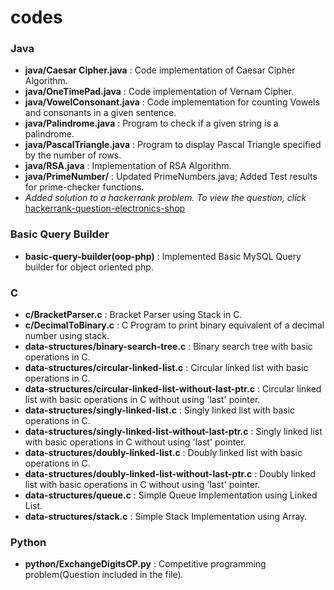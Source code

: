 # codes

### Java
* **java/Caesar Cipher.java** : Code implementation of Caesar Cipher Algorithm.
* **java/OneTimePad.java** : Code implementation of Vernam Cipher.
* **java/VowelConsonant.java** : Code implementation for counting Vowels and consonants in a given sentence.
* **java/Palindrome.java** : Program to check if a given string is a palindrome.
* **java/PascalTriangle.java** : Program to display Pascal Triangle specified by the number of rows.
* **java/RSA.java** : Implementation of RSA Algorithm.
* **java/PrimeNumber/** : Updated PrimeNumbers.java; Added Test results for prime-checker functions.
* *Added solution to a hackerrank problem. To view the question, click* [hackerrank-question-electronics-shop](https://www.hackerrank.com/challenges/electronics-shop/problem)

### Basic Query Builder
* **basic-query-builder(oop-php)** : Implemented Basic MySQL Query builder for object oriented php. 

### C
* **c/BracketParser.c** : Bracket Parser using Stack in C. 
* **c/DecimalToBinary.c** : C Program to print binary equivalent of a decimal number using stack.
* **data-structures/binary-search-tree.c** : Binary search tree with basic operations in C. 
* **data-structures/circular-linked-list.c** : Circular linked list with basic operations in C. 
* **data-structures/circular-linked-list-without-last-ptr.c** : Circular linked list with basic operations in C without using 'last' pointer.
* **data-structures/singly-linked-list.c** : Singly linked list with basic operations in C. 
* **data-structures/singly-linked-list-without-last-ptr.c** : Singly linked list with basic operations in C without using 'last' pointer. 
* **data-structures/doubly-linked-list.c** : Doubly linked list with basic operations in C. 
* **data-structures/doubly-linked-list-without-last-ptr.c** : Doubly linked list with basic operations in C without using 'last' pointer.  
* **data-structures/queue.c** : Simple Queue Implementation using Linked List.
* **data-structures/stack.c** : Simple Stack Implementation using Array.

### Python 
* **python/ExchangeDigitsCP.py** : Competitive programming problem(Question included in the file).
